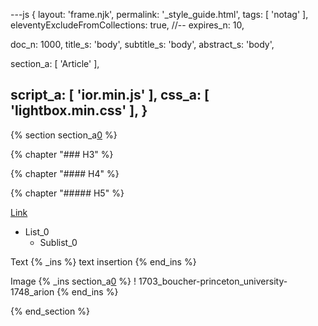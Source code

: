 ---js
{
  layout:    'frame.njk',
  permalink: '_style_guide.html',
  tags:      [ 'notag' ],
  eleventyExcludeFromCollections: true,
  //-- expires_n: 10,

  doc_n:      1000,
  title_s:    'body',
  subtitle_s: 'body',
  abstract_s: 'body',

  section_a:
  [
    'Article'
  ],

  script_a:
  [
    'ior.min.js'
  ],
  css_a:
  [
    'lightbox.min.css'
  ],
}
---
[comment]: # (======================== Article ========================)

{% section section_a[0] %}


{% chapter "### H3" %}


{% chapter "#### H4" %}


{% chapter "##### H5" %}


[Link][0]

+ List_0
  + Sublist_0

Text
{% _ins %}
text insertion
{% end_ins %}

Image
{% _ins section_a[0] %}
! 1703_boucher-princeton_university-1748_arion
{% end_ins %}

{% end_section %}


[comment]: # (======================== Links ========================)
[0]: index.html

